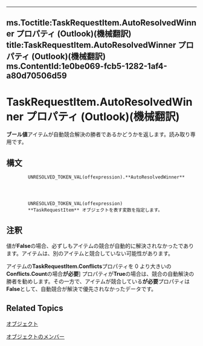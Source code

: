 

---
ms.Toctitle:TaskRequestItem.AutoResolvedWinner プロパティ (Outlook)(機械翻訳)
title:TaskRequestItem.AutoResolvedWinner プロパティ (Outlook)(機械翻訳)
ms.ContentId:1e0be069-fcb5-1282-1af4-a80d70506d59
---
# TaskRequestItem.AutoResolvedWinner プロパティ (Outlook)(機械翻訳)




**ブール値**アイテムが自動競合解決の勝者であるかどうかを返します。読み取り専用です。

## 構文

            UNRESOLVED_TOKEN_VAL(offexpression).**AutoResolvedWinner**




            UNRESOLVED_TOKEN_VAL(offexpression)
            **TaskRequestItem** オブジェクトを表す変数を指定します。



## 注釈
値が**False**の場合、必ずしもアイテムの競合が自動的に解決されなかったであります。アイテムは、別のアイテムと競合していない可能性があります。



アイテムの**TaskRequestItem.Conflicts**プロパティを 0 より大きいの**Conflicts.Count**の場合**が必要**] プロパティが**True**の場合は、競合の自動解決の勝者を勧めします。その一方で、アイテムが競合している**が必要**プロパティは**False**として、自動競合が解決で優先されなかったデータです。



## Related Topics

[オブジェクト](2908a28a-634c-e786-aa53-f3e32038b727.md)

[オブジェクトのメンバー](d43114ee-be91-ff02-3424-525da2cf3a50.md)




